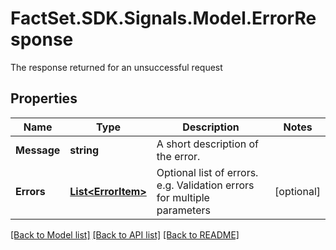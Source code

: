 # FactSet.SDK.Signals.Model.ErrorResponse
The response returned for an unsuccessful request

## Properties

Name | Type | Description | Notes
------------ | ------------- | ------------- | -------------
**Message** | **string** | A short description of the error. | 
**Errors** | [**List&lt;ErrorItem&gt;**](ErrorItem.md) | Optional list of errors. e.g. Validation errors for multiple parameters | [optional] 

[[Back to Model list]](../README.md#documentation-for-models) [[Back to API list]](../README.md#documentation-for-api-endpoints) [[Back to README]](../README.md)

